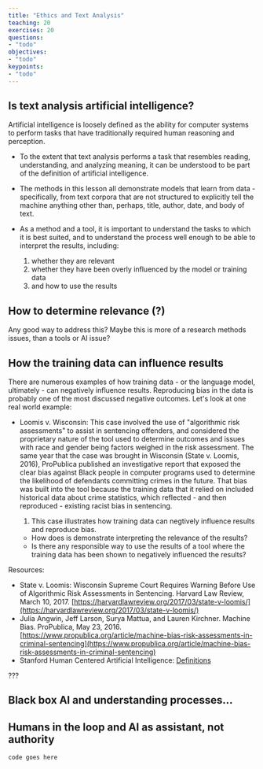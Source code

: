 ```yaml
---
title: "Ethics and Text Analysis"
teaching: 20
exercises: 20
questions:
- "todo"
objectives:
- "todo"
keypoints:
- "todo"
---
```



## Is text analysis artificial intelligence? 

Artificial intelligence is loosely defined as the ability for computer systems to perform tasks that have traditionally required human reasoning and perception. 
* To the extent that text analysis performs a task that resembles reading, understanding, and analyzing meaning, it can be understood to be part of the definition of artificial intelligence. 
* The methods in this lesson all demonstrate models that learn from data - specifically, from text corpora that are not structured to explicitly tell the machine anything other than, perhaps, title, author, date, and body of text.
* As a method and a tool, it is important to understand the tasks to which it is best suited, and to understand the process well enough to be able to interpret the results, including:

  1. whether they are relevant 
  2. whether they have been overly influenced by the model or training data 
  3. and how to use the results 

## How to determine relevance (?)
Any good way to address this? Maybe this is more of a research methods issues, than a tools or AI issue?

## How the training data can influence results

There are numerous examples of how training data - or the language model, ultimately - can negatively influence results. Reproducing bias in the data is probably one of the most discussed negative outcomes. Let's look at one real world example:
* Loomis v. Wisconsin: This case involved the use of "algorithmic risk assessments" to assist in sentencing offenders, and considered the proprietary nature of the tool used to determine outcomes and issues with race and gender being factors weighed in the risk assessment. The same  year that the case was brought in Wisconsin (State v. Loomis, 2016), ProPublica published an investigative report that exposed the clear bias against Black people in computer programs used to determine the likelihood of defendants committing crimes in the future. That bias was built into the tool because the training data that it relied on included historical data about crime statistics, which reflected - and then reproduced - existing racist bias in sentencing. 
  1. This case illustrates how training data can negtively influence results and reproduce bias. 

   * How does is demonstrate interpreting the relevance of the results? 
   * Is there any responsible way to use the results of a tool where the training data has been shown to negatively influenced the results?


Resources: 
* State v. Loomis: Wisconsin Supreme Court Requires Warning Before Use of Algorithmic Risk Assessments in Sentencing. Harvard Law Review, March 10, 2017. [https://harvardlawreview.org/2017/03/state-v-loomis/](https://harvardlawreview.org/2017/03/state-v-loomis/)
* Julia Angwin, Jeff Larson, Surya Mattua, and Lauren Kirchner. Machine Bias. ProPublica, May 23, 2016. [https://www.propublica.org/article/machine-bias-risk-assessments-in-criminal-sentencing](https://www.propublica.org/article/machine-bias-risk-assessments-in-criminal-sentencing)
* Stanford Human Centered Artificial Intelligence: [Definitions](https://hai.stanford.edu/sites/default/files/2020-09/AI-Definitions-HAI.pdf)


???
## Black box AI and understanding processes...

## Humans in the loop and AI as assistant, not authority
~~~
code goes here
~~~
